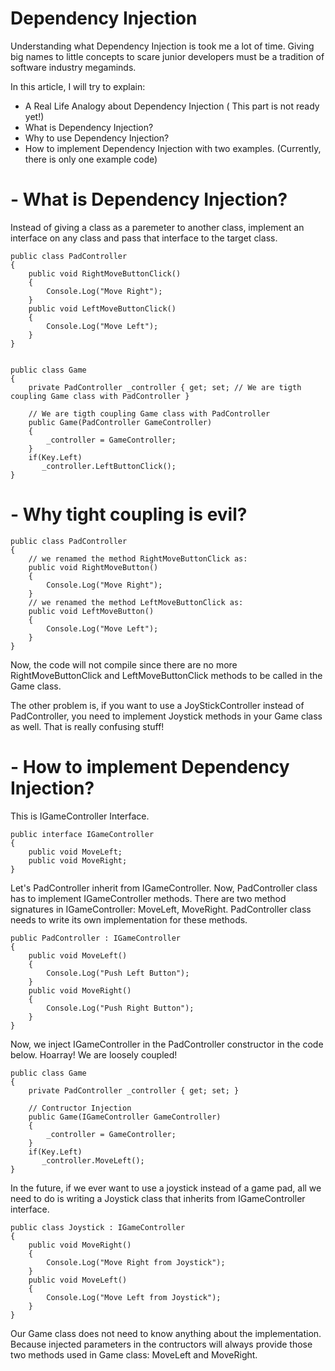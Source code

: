 # Dependency Injection

Understanding what Dependency Injection is took me a lot of time. Giving big names to little concepts to scare junior developers must be a tradition of software industry megaminds. 

In this article, I will try to explain:

- A Real Life Analogy about Dependency Injection ( This part is not ready yet!)
- What is Dependency Injection?
- Why to use Dependency Injection?
- How to implement Dependency Injection with two examples. (Currently, there is only one example code)

# - What is Dependency Injection?
Instead of giving a class as a paremeter to another class, implement an interface on any class and pass that interface to the target class.

```
public class PadController
{
	public void RightMoveButtonClick()
	{
		Console.Log("Move Right");
	}
	public void LeftMoveButtonClick()
	{
		Console.Log("Move Left");
	}
}


public class Game
{
	private PadController _controller { get; set; // We are tigth coupling Game class with PadController }

	// We are tigth coupling Game class with PadController 
	public Game(PadController GameController)
	{
		_controller = GameController;
	}
	if(Key.Left)
	   _controller.LeftButtonClick();
}

```

# - Why tight coupling is evil?

```
public class PadController
{
    // we renamed the method RightMoveButtonClick as:
	public void RightMoveButton()
	{
		Console.Log("Move Right");
	}
	// we renamed the method LeftMoveButtonClick as:
	public void LeftMoveButton()
	{
		Console.Log("Move Left");
	}
}
```
Now, the code will not compile since there are no more RightMoveButtonClick and LeftMoveButtonClick methods to be called in the Game class. 

The other problem is, if you want to use a JoyStickController instead of PadController, you need to implement Joystick methods in your Game class as well. That is really confusing stuff!

# - How to implement Dependency Injection?

This is IGameController Interface.
```
public interface IGameController
{
	public void MoveLeft;
	public void MoveRight;
}
```

Let's PadController inherit from IGameController. Now, PadController class has to implement IGameController methods. There are two method signatures in IGameController: MoveLeft, MoveRight. PadController class needs to write its own implementation for these methods.
```
public PadController : IGameController
{
	public void MoveLeft()
	{
		Console.Log("Push Left Button");
	}
	public void MoveRight()
	{
		Console.Log("Push Right Button");
	}
}
```
Now, we inject IGameController in the PadController constructor in the code below. Hoarray! We are loosely coupled!
```
public class Game
{
	private PadController _controller { get; set; }

	// Contructor Injection 
	public Game(IGameController GameController)
	{
		_controller = GameController;
	}
	if(Key.Left)
	   _controller.MoveLeft();
}
```
In the future, if we ever want to use a joystick instead of a game pad, all we need to do is writing a Joystick class that inherits from IGameController interface. 
```
public class Joystick : IGameController
{
	public void MoveRight()
	{
		Console.Log("Move Right from Joystick");
	}
	public void MoveLeft()
	{
		Console.Log("Move Left from Joystick");
	}
}
```
Our Game class does not need to know anything about the implementation. Because injected parameters in the contructors will always provide those two methods used in Game class: MoveLeft and MoveRight. 
